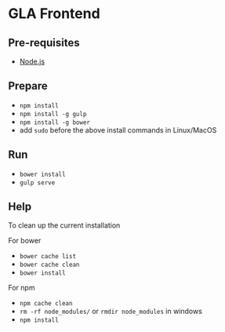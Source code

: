 # GLA Frontend

## Pre-requisites
* [Node.js](https://nodejs.org/)

## Prepare
* `npm install`
* `npm install -g gulp` 
* `npm install -g bower`
* add `sudo` before the above install commands in Linux/MacOS

## Run
* `bower install`
* `gulp serve`


## Help
To clean up the current installation  

For bower  

* `bower cache list`
* `bower cache clean`
* `bower install`

For npm  

* `npm cache clean`
* `rm -rf node_modules/` or `rmdir node_modules` in windows
* `npm install`